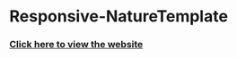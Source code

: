 # Responsive-NatureTemplate
<h3>
<a href="https://namastenature.netlify.app/"> Click here to view the website</a></h3>
